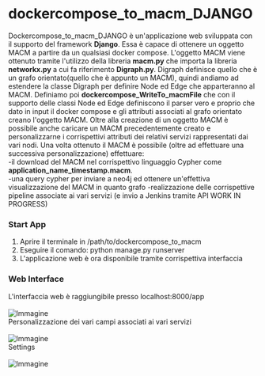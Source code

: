# dockercompose_to_macm_DJANGO <br>
Dockercompose_to_macm_DJANGO è un'applicazione web sviluppata con il supporto del framework <b>Django</b>. Essa è capace di ottenere un oggetto MACM a partire da un qualsiasi docker compose. L'oggetto MACM viene ottenuto tramite l'utilizzo della libreria <b>macm.py</b> che importa la libreria <b>networkx.py</b> a cui fa riferimento <b>Digraph.py</b>. Digraph definisce quello che è un grafo orientato(quello che è appunto un MACM), quindi andiamo ad estendere la classe Digraph per definire Node ed Edge che apparteranno al MACM. Definiamo poi <b>dockercompose_WriteTo_macmFile</b> che con il supporto delle classi Node ed Edge definiscono il parser vero e proprio che dato in input il docker compose e gli attributi associati al grafo orientato creano l'oggetto MACM.
Oltre alla creazione di un oggetto MACM è possibile anche caricare un MACM precedentemente creato e personalizzarne i corrispettivi attributi dei relativi servizi rappresentati dai vari nodi.
Una volta ottenuto il MACM è possibile (oltre ad effettuare una successiva personalizzazione) effettuare: <br>
    -il download del MACM nel corrispettivo linguaggio Cypher come <b>application_name_timestamp.macm</b>. <br>
    -una query cypher per inviare a neo4j ed ottenere un'effettiva visualizzazione del MACM in quanto grafo
    -realizzazione delle corrispettive pipeline associate ai vari servizi (e invio a Jenkins tramite API WORK IN PROGRESS)

### Start App
1. Aprire il terminale in /path/to/dockercompose_to_macm
2. Eseguire il comando: python manage.py runserver
3. L'applicazione web è ora disponibile tramite corrispettiva interfaccia

### Web Interface
L'interfaccia web è raggiungibile presso localhost:8000/app <br>
<br>
![Immagine](https://user-images.githubusercontent.com/90553744/146794715-06e04540-7193-476b-b976-f4a0f9de4629.png)
<br>
Personalizzazione dei vari campi associati ai vari servizi
<br><br>
![Immagine](https://user-images.githubusercontent.com/90553744/146797139-a55d6870-2802-43b0-8b8a-5749f4424a94.png)
<br>
Settings
<br><br>
![Immagine](https://user-images.githubusercontent.com/90553744/146797488-8fe22c0e-6e3a-48f1-b3f0-3cd84a8a10ab.png)
